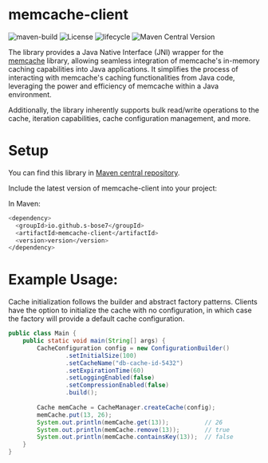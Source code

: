 # memcache-client

![maven-build](https://github.com/s-bose7/memcache-client/actions/workflows/build.yml/badge.svg)
![License](https://img.shields.io/github/license/s-bose7/memcache-client?color=blue)
![lifecycle](https://img.shields.io/badge/lifecycle-beta-blue)
![Maven Central Version](https://img.shields.io/maven-central/v/io.github.s-bose7/memcache-client)


The library provides a Java Native Interface (JNI) wrapper for the [memcache](https://github.com/s-bose7/memcache.git) library, allowing seamless integration of memcache's in-memory caching capabilities into Java applications. It simplifies the process of interacting with memcache's caching functionalities from Java code, leveraging the power and efficiency of memcache within a Java environment.

Additionally, the library inherently supports bulk read/write operations to the cache, iteration capabilities, cache configuration management, and more.

# Setup

You can find this library in [Maven central repository](https://repo1.maven.org/maven2/io/github/s-bose7/). 

Include the latest version of memcache-client into your project:

In Maven:

```bash
<dependency>
  <groupId>io.github.s-bose7</groupId>
  <artifactId>memcache-client</artifactId>
  <version>version</version>
</dependency>
```


# Example Usage:

Cache initialization follows the builder and abstract factory patterns. Clients have the option to initialize the cache with no configuration, in which case the factory will provide a default cache configuration.

```java
public class Main {
	public static void main(String[] args) {
		CacheConfiguration config = new ConfigurationBuilder()
				.setInitialSize(100)									
				.setCacheName("db-cache-id-5432")									
				.setExpirationTime(60)
				.setLoggingEnabled(false)
				.setCompressionEnabled(false)
				.build();
		
		Cache memCache = CacheManager.createCache(config);
		memCache.put(13, 26);
		System.out.println(memCache.get(13));          // 26
		System.out.println(memCache.remove(13));       // true
		System.out.println(memCache.containsKey(13));  // false
	}
}
```

